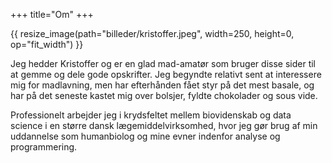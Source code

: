 +++
title="Om"
+++

{{ resize_image(path="billeder/kristoffer.jpeg", width=250, height=0, op="fit_width") }}

Jeg hedder Kristoffer og er en glad mad-amatør som bruger disse sider til at
gemme og dele gode opskrifter. Jeg begyndte relativt sent at interessere mig for
madlavning, men har efterhånden fået styr på det mest basale, og har på det
seneste kastet mig over bolsjer, fyldte chokolader og sous vide.

Professionelt arbejder jeg i krydsfeltet mellem biovidenskab og data science i
en større dansk lægemiddelvirksomhed, hvor jeg gør brug af min uddannelse som
humanbiolog og mine evner indenfor analyse og programmering.